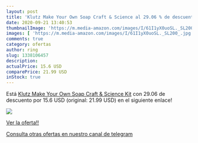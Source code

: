 ```yaml
---
layout: post
title: 'Klutz Make Your Own Soap Craft & Science al 29.06 % de descuento'
date: 2020-09-21 13:40:53
thumbnailImage: 'https://m.media-amazon.com/images/I/61I1yX0uoSL._SL200_.jpg'
images: [ 'https://m.media-amazon.com/images/I/61I1yX0uoSL._SL200_.jpg' ]
comments: true
category: ofertas
author: ring
slug: 1338106457
description:
actualPrice: 15.6 USD
comparePrice: 21.99 USD
inStock: true
---
```


Está [Klutz Make Your Own Soap Craft & Science Kit](https://www.amazon.com/dp/1338106457/?tag=redken08-20) con 29.06 de descuento por 15.6 USD (original: 21.99 USD) en el siguiente enlace!

[![](https://m.media-amazon.com/images/I/61I1yX0uoSL._SL200_.jpg)](https://www.amazon.com/dp/1338106457/?tag=redken08-20)

[Ver la oferta!!](https://www.amazon.com/dp/1338106457/?tag=redken08-20)

[Consulta otras ofertas en nuestro canal de telegram](https://t.me/s/ofertas25)

